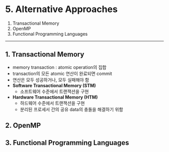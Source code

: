 # 5. Alternative Approaches

1. Transactional Memory
2. OpenMP
3. Functional Programming Languages

---

## 1. Transactional Memory

- memory transaction : atomic operation의 집합
- transaction의 모든 atomic 연산이 완료되면 commit
- 연산은 모두 성공하거나, 모두 실패해야 함
- **Software Transactional Memory (STM)**
    - 소프트웨어 수준에서 트랜잭션을 구현
- **Hardware Transactional Memory (HTM)**
    - 하드웨어 수준에서 트랜잭션을 구현
    - 분리된 프로세서 간의 공유 data의 충돌을 해결하기 위함

## 2. OpenMP

## 3. Functional Programming Languages
